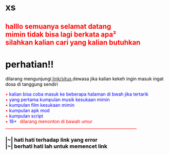 # xs

<html>
	<div>
		<font color="red">
			<h2>
			halllo semuanya selamat datang</br>
			mimin tidak bisa lagi berkata apa²</br>
			silahkan kalian cari yang kalian butuhkan</br>
</div>
</font>
</h2>
<div>
	<font color="black">
		<h1>
			perhatian!!</br></h1>
			dilarang mengunjungi<a href=""> link/situs </a>dewasa jika kalian kekeh ingin masuk ingat dosa di tanggung sendiri
</div>
</font>

<div id="wrapper">
	<p id="message">
		<div id="console">
		<font color="red">•<font color="blue"> kalian bisa coba masuk ke beberapa halaman di bwah jika tertarik</br></font>
		<font color="red">•<font color="blue"> yang pertama kumpulan musik kesukaan mimin</br></font>
		<font color="red">•<font color="blue"> kumpulan film kesukaan mimin</br></font>
		<font color="red">•<font color="blue"> kumpulan apk mod</br></font>
		<font color="red">•<font color="blue"> kumpulan script</br></font>
	   <font color="red">•<font color="blue"> 18+ <font color="white">{<font color="red">dilarang menonton di bawah umur<font color="white">}</br></font>
	<div>________________________________________________________________</div>
	<div><font color="black"><h3>|~| hati hati terhadap link yang error</br> 
	|~| berhati hati lah untuk memencet link </div></font></h3>
